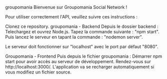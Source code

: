 groupomania
Bienvenue sur Groupomania Social Network !

Pour utiliser correctement l'API, veuillez suivre ces instructions :

Clonez ce repository.
groupomania - Backend
Depuis le dossier backend : Telechargez et ouvrez Node.js. Tapez la commande suivante : "npm start". Puis lancez le serveur en tapant la commande : "nodemon server".

Le serveur doit fonctionner sur "localhost" avec le port par défaut "8080".

Groupomania - Frontend
Puis depuis le fichier groupomania : Démarrer npm start pour avoir accès au serveur de développement. Rendez-vous sur http://localhost:3000/. L'application va se recharger automatiquement si vous modifiez un fichier source.